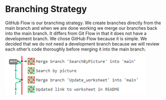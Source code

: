 # Branching Strategy

GitHub Flow is our branching strategy. We create branches directly from the main branch and when we are done working we merge our branches back into the main branch. It differs from Git Flow in that it does not have a development branch. We chose GitHub Flow because it is simple. We decided that we do not need a development branch because we will review each other’s code thoroughly before merging it into the main branch.

![Our branching strategy](Iteration1_documents/BranchingStrategyPic.PNG)
